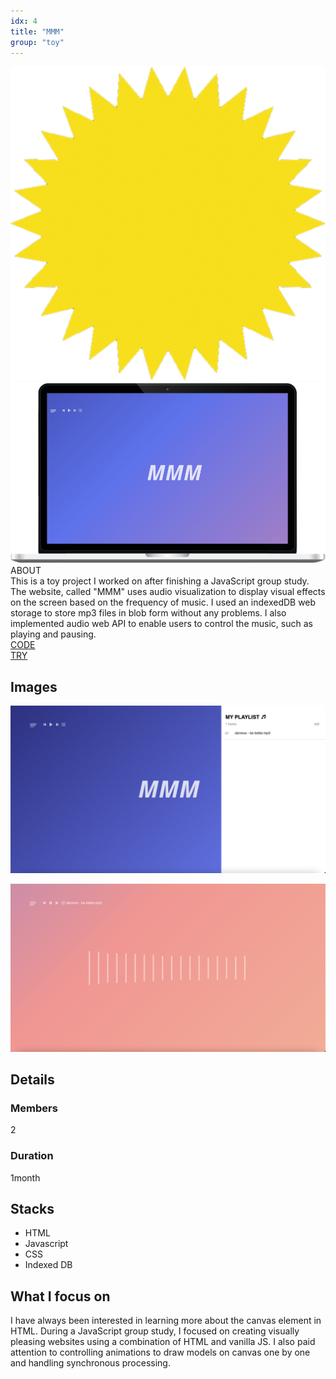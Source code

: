 ```yaml
---
idx: 4
title: "MMM"
group: "toy"
---
```


<div class="aboutWrap">
    <div class="aboutImgWrap">
        <div class="aboutImg">
            <div class="spark">
                <img src="./images/spark.png">
            </div>
            <div class="main">
                <img src="./images/mmm/mmm.png">
            </div>
        </div>
    </div>
    <div class="about">
        <div class="aboutTitle">
        ABOUT
        </div>
        <div class="aboutContent">
        This is a toy project I worked on after finishing a JavaScript group study. The website, called "MMM" uses audio visualization to display visual effects on the screen based on the frequency of music. I used an indexedDB web storage to store mp3 files in blob form without any problems. I also implemented audio web API to enable users to control the music, such as playing and pausing.
        </div>
        <div class="btnWrap">
            <div class="btn"><a href="https://github.com/WonWonGit/mmm" target='_blank'>CODE</a></div>
            <div class="btn">
                <a href="https://wonwongit.github.io/mmm/html/index.html" target='_blank'>TRY</a>
            </div>
        </div>
    </div>
</div>

## Images

<div class="imgWrap">

<div class="projectImg">

![mmm02](./images/mmm/mmm2.png)

</div>
<div class="projectImg">

![mmm03](./images/mmm/mmm3.png)

</div>
<div class="projectImg">

</div>

</div>

## Details

### Members

2

### Duration

1month

## Stacks

<div class='stackWrap'>
   <div class="stacks">
        <ul class="stacksList">
            <li>HTML</li>
            <li>Javascript</li>
            <li>CSS</li>
            <li>Indexed DB</li>
        </ul>
    </div>
   </div> 
</div>

## What I focus on

I have always been interested in learning more about the canvas element in HTML. During a JavaScript group study, I focused on creating visually pleasing websites using a combination of HTML and vanilla JS. I also paid attention to controlling animations to draw models on canvas one by one and handling synchronous processing.

<!-- ## Blog Posts

During this project I made few posts about what I learned.

<br/>
<br/> -->
